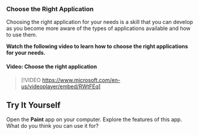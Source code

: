 ### Choose the Right Application
Choosing the right application for your needs is a skill that you can develop as you become more aware of the types of applications available and how to use them. 

**Watch the following video to learn how to choose the right applications for your needs.**

#### Video: Choose the right application
> [!VIDEO https://www.microsoft.com/en-us/videoplayer/embed/RWtFEq]

## Try It Yourself

Open the **Paint** app on your computer. Explore the features of this app.  What do you think you can use it for?